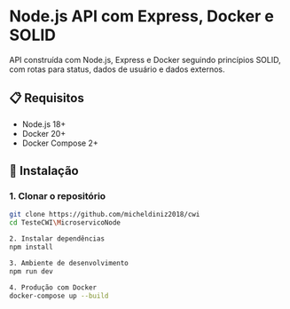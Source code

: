 # Node.js API com Express, Docker e SOLID

API construída com Node.js, Express e Docker seguindo princípios SOLID, com rotas para status, dados de usuário e dados externos.

## 📋 Requisitos

- Node.js 18+
- Docker 20+
- Docker Compose 2+

## 🚀 Instalação

### 1. Clonar o repositório

```bash
git clone https://github.com/micheldiniz2018/cwi
cd TesteCWI\MicroservicoNode

2. Instalar dependências
npm install

3. Ambiente de desenvolvimento
npm run dev

4. Produção com Docker
docker-compose up --build